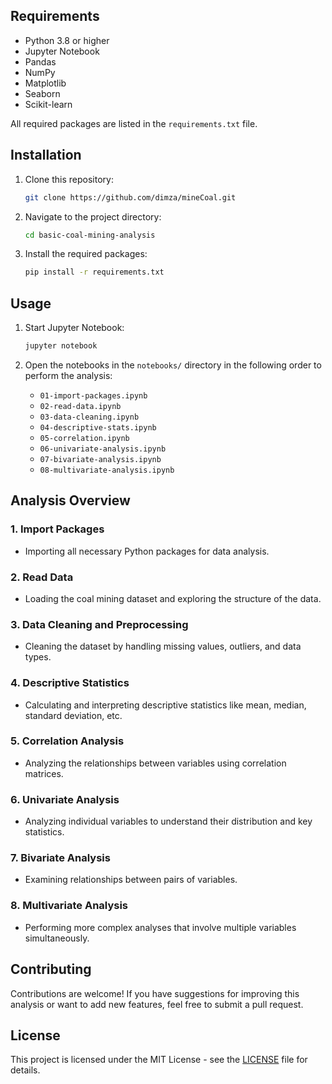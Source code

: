 
## Requirements

- Python 3.8 or higher
- Jupyter Notebook
- Pandas
- NumPy
- Matplotlib
- Seaborn
- Scikit-learn

All required packages are listed in the `requirements.txt` file.

## Installation

1. Clone this repository:
    ```bash
    git clone https://github.com/dimza/mineCoal.git
    ```

2. Navigate to the project directory:
    ```bash
    cd basic-coal-mining-analysis
    ```

3. Install the required packages:
    ```bash
    pip install -r requirements.txt
    ```

## Usage

1. Start Jupyter Notebook:
    ```bash
    jupyter notebook
    ```

2. Open the notebooks in the `notebooks/` directory in the following order to perform the analysis:
    - `01-import-packages.ipynb`
    - `02-read-data.ipynb`
    - `03-data-cleaning.ipynb`
    - `04-descriptive-stats.ipynb`
    - `05-correlation.ipynb`
    - `06-univariate-analysis.ipynb`
    - `07-bivariate-analysis.ipynb`
    - `08-multivariate-analysis.ipynb`

## Analysis Overview

### 1. Import Packages
- Importing all necessary Python packages for data analysis.

### 2. Read Data
- Loading the coal mining dataset and exploring the structure of the data.

### 3. Data Cleaning and Preprocessing
- Cleaning the dataset by handling missing values, outliers, and data types.

### 4. Descriptive Statistics
- Calculating and interpreting descriptive statistics like mean, median, standard deviation, etc.

### 5. Correlation Analysis
- Analyzing the relationships between variables using correlation matrices.

### 6. Univariate Analysis
- Analyzing individual variables to understand their distribution and key statistics.

### 7. Bivariate Analysis
- Examining relationships between pairs of variables.

### 8. Multivariate Analysis
- Performing more complex analyses that involve multiple variables simultaneously.

## Contributing

Contributions are welcome! If you have suggestions for improving this analysis or want to add new features, feel free to submit a pull request.

## License

This project is licensed under the MIT License - see the [LICENSE](LICENSE) file for details.
